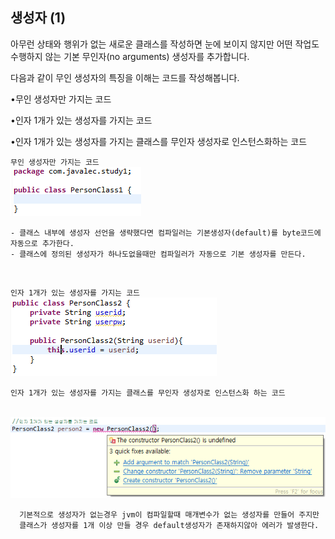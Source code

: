 ## 생성자 (1)

아무런 상태와 행위가 없는 새로운 클래스를 작성하면 눈에 보이지 않지만 어떤 작업도 수행하지 않는 기본 무인자(no arguments) 생성자를 추가합니다.

다음과 같이 무인 생성자의 특징을 이해는 코드를 작성해봅니다.

•무인 생성자만 가지는 코드


•인자 1개가 있는 생성자를 가지는 코드


•인자 1개가 있는 생성자를 가지는 클래스를 무인자 생성자로 인스턴스화하는 코드
<br>


`무인 생성자만 가지는 코드`
<br>
<img src="../pictures/1/Person1.PNG">
<br>
```
- 클래스 내부에 생성자 선언을 생략했다면 컴파일러는 기본생성자(default)를 byte코드에 자동으로 추가한다.
- 클래스에 정의된 생성자가 하나도없을때만 컴파일러가 자동으로 기본 생성자를 만든다.
```
<br>

`인자 1개가 있는 생성자를 가지는 코드`
<br>
<img src="../pictures/1/Person2.PNG">
<br>

`인자 1개가 있는 생성자를 가지는 클래스를 무인자 생성자로 인스턴스화 하는 코드`

<br>
<img src="../pictures/1/Person3.png">
<br>

```
  기본적으로 생성자가 없는경우 jvm이 컴파일할때 매개변수가 없는 생성자를 만들어 주지만
  클래스가 생성자를 1개 이상 만들 경우 default생성자가 존재하지않아 에러가 발생한다.    
```
